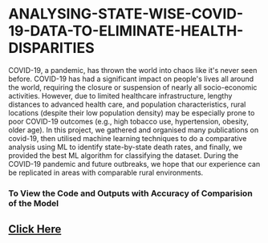 # ANALYSING-STATE-WISE-COVID-19-DATA-TO-ELIMINATE-HEALTH-DISPARITIES

COVID-19, a pandemic, has thrown the world into chaos like it's never seen before. COVID-19 has had a significant impact on people's lives all around the world, requiring the closure or suspension of nearly all socio-economic activities. However, due to limited healthcare infrastructure, lengthy distances to advanced health care, and population characteristics, rural locations (despite their low population density) may be especially prone to poor COVID-19 outcomes (e.g., high tobacco use, hypertension, obesity, older age). In this project, we gathered and organised many publications on covid-19, then utilised machine learning techniques to do a comparative analysis using ML to identify state-by-state death rates, and finally, we provided the best ML algorithm for classifying the dataset. During the COVID-19 pandemic and future outbreaks, we hope that our experience can be replicated in areas with comparable rural environments. 

<html><body><h3>To View the Code and Outputs with Accuracy of Comparision of the Model</h3> <h2> <a href="DA_Project.ipynb">Click Here</a></h2></body></html>
